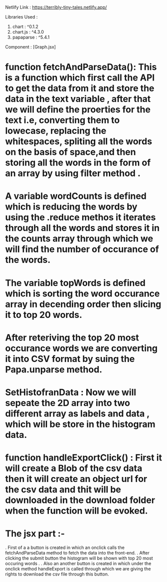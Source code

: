 Netlify Link : https://terribly-tiny-tales.netlify.app/

Libraries Used : 
1. chart :  ^0.1.2
2. chart.js :  ^4.3.0
3. papaparse : ^5.4.1

Component : [Graph.jsx]

# function fetchAndParseData(): This is a function which first call the API to get the data from it and store the data in the text variable , after that we will                              define the proerties  for the text i.e, converting them to lowecase, replacing the whitespaces, spliting all the words on the basis of                            space,and then storing all the words in the form of an array by using filter method . 

# A variable wordCounts is defined which is reducing the words by using the .reduce methos it iterates through all the words and stores it in the counts array through which we will find the number of occurance of the words.

# The variable topWords is defined which is sorting the word occurance array in decending order then slicing it to top 20 words.

# After reteriving the top 20 most occurance words we are converting it into CSV format by suing the Papa.unparse method.

# SetHistofranData : Now we will sepeate the 2D array into two different array as labels and data , which will be store in the histogram data.

# function handleExportClick() : First it will create a Blob of the csv data then it will create an object url for the csv data and thit will be downloaded in the                                    download folder when the function will be evoked.


#  The jsx part :-
. First of a a button is created in which an onclick calls the fetchAndParseData method to fetch the data into the front-end.
. After clicking the submit button the histogram will be shown with top 20 most occuring words .
. Also an another button is created in which under the onclick method handleExport is called through which we are giving the rights to download the csv file         through this button.





